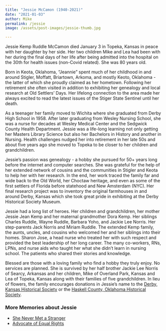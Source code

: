 ```yaml
---
title: "Jessie McCamon (1940-2021)"
date: "2021-01-03"
author: Mike
permalink: /jessie
image: /assets/post-images/jessie-thumb.jpg

---
```


Jessie Kemp Ruddle McCamon died January 3 in Topeka, Kansas in peace with her daughter by her side. Her two children Mike and Lea had been with her during the final days of her life after being admitted into the hospital on the 30th for health issues (non-Covid related). She was 80 years old.

<!-- more -->

Born in Keota, Oklahoma, “Jeannie” spent much of her childhood in and around Stigler, Moffatt, Briartown, Arkoma, and mostly Keoto, Oklahoma - the latter of which she proudly claimed as her hometown. Following her retirement she often visited in addition to exhibiting her genealogy and local research at Old Settlers’ Days. Her lifelong connection to the area made her always excited to read the latest issues of the Stiger State Sentinel until her death.

As a teenager her family moved to Wichita where she graduated from Derby High School in 1958. After later graduating from Wesley Nursing School, she was a nurse for decades at Wesley Medical Center and the Sedgwick County Health Department. Jessie was a life-long learning not only getting her Masters Library Science but also her Bachelors in History and another in Nursing. Health challenges nudged her into retirement in her late 50s and about five years ago she moved to Topeka to be closer to her children and grandchildren. 

Jessie’s passion was genealogy - a hobby she pursued for 50+ years long before the internet and computer searches. She was grateful for the help of her extended network of cousins and the communities in Stigler and Keota to help her with her research. In the end, her work traced the family far and wide back to the Old World, her Choctaw heritage, and even as some of the first settlers of Florida before statehood and New Amsterdam (NYC). Her final research project was to inventory the original farmhouses in and around Derby, Kansas which she took great pride in exhibiting at the Derby Historical Society Museum.

Jessie had a long list of heroes. Her children and grandchildren, her mother Jessie Jean Kemp and her maternal grandmother Dora Kemp. Her siblings Charles Ruddle, Wayne Ruddle, Barbara Yoho, and Jackie Lee Norris. Her step-parents Jack Norris and Miriam Ruddle. The extended Kemp family, the aunts, uncles, and cousins who welcomed her and her siblings into their homes. Sharon Jose, a head nurse who treated her with such respect and provided the best leadership of her long career. The many co-workers, RNs, LPNs, and nurse aids who taught her what she didn’t learn in nursing school. The patients who shared their stories and knowledge.

Blessed are those with a loving family who find a hobby they truly enjoy. No services are planned. She is survived by her half brother Jackie Lee Norris of Searcy, Arkansas and her children, Mike of Overland Park, Kansas and Lea of Topeka, Kansas along with their families of five grandchildren. In lieu of flowers, the family encourages donations in Jessie’s name to the [Derby, Kansas Historical Society](https://derbykshistorymuseum.org/donate) or the [Haskell County, Oklahoma Historical Society](https://haskellok.tripod.com/).

### More Memories about Jessie
- [She Never Met a Stranger](/2021/01/jessie-story-stranger/)
- [Advocate of Equal Rights](/2021/01/jessie-story-equal-rights/)
